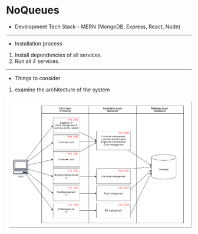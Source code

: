 # NoQueues

- Development Tech Stack - MERN (MongoDB, Express, React, Node)
  
---

- Installation process
  
1. Install dependencies of all services.
2. Run all 4 services.

---

- Things to consider
  
1. examine the architecture of the system

![NoQueues Architecture](./NoQueues_ITPM_architecture.png)